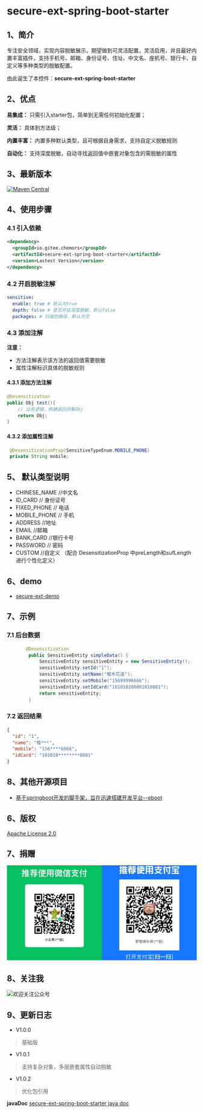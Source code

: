 # secure-ext-spring-boot-starter

## 1、简介
专注安全领域，实现内容脱敏展示，期望做到可灵活配置，灵活启用，并且最好内置丰富插件，支持手机号、邮箱、身份证号、住址、中文名、座机号、银行卡、自定义等多种类型的脱敏配置。

由此诞生了本控件：**secure-ext-spring-boot-starter**


## 2、优点

**易集成：** 只需引入starter包，简单到无需任何初始化配置；

**灵活：** 具体到方法级；

**内置丰富：** 内置多种默认类型，且可根据自身需求，支持自定义脱敏规则

**自动化：** 支持深度脱敏，自动寻找返回值中嵌套对象包含的需脱敏的属性

## 3、最新版本
[![Maven Central](https://img.shields.io/maven-metadata/v.svg?label=maven-central&metadataUrl=https%3A%2F%2Frepo1.maven.org%2Fmaven2%2Fio%2Fgitee%2Fchemors%2Fsecure-ext-spring-boot-starter%2Fmaven-metadata.xml)](https://search.maven.org/artifact/io.gitee.chemors/secure-ext-spring-boot-starter)
## 4、使用步骤
### 4.1 引入依赖
```xml
<dependency>
  <groupId>io.gitee.chemors</groupId>
  <artifactId>secure-ext-spring-boot-starter</artifactId>
  <version>Lastest Version</version>
</dependency>
```
### 4.2 开启脱敏注解
```yaml
sensitive:
  enable: true # 默认为true
  depth: false # 是否开启深度脱敏，默认false
  packages: # 扫描包路径，默认为空
```
### 4.3 添加注解
**注意：** 
* 方法注解表示该方法的返回值需要脱敏
* 属性注解标识具体的脱敏规则
#### 4.3.1 添加方法注解
```java
@Desensitization
public Obj test(){
    // 业务逻辑，构建返回对象Obj
    return Obj;
}
```
#### 4.3.2 添加属性注解
```java
 @DesensitizationProp(SensitiveTypeEnum.MOBILE_PHONE)
 private String mobile;
```

## 5、 默认类型说明
* CHINESE_NAME //中文名
* ID_CARD // 身份证号
* FIXED_PHONE // 电话
* MOBILE_PHONE // 手机
* ADDRESS //地址
* EMAIL  //邮箱
* BANK_CARD //银行卡号
* PASSWORD // 密码
* CUSTOM //自定义 （配合 DesensitizationProp 中preLength和sufLength 进行个性化定义）

## 6、demo
* [secure-ext-demo](https://gitee.com/chemors/secure-ext-demo)

## 7、示例

### 7.1 后台数据

```java
       @Desensitization
        public SensitiveEntity simpleData() {
            SensitiveEntity sensitiveEntity = new SensitiveEntity();
            sensitiveEntity.setId("1");
            sensitiveEntity.setName("樱木花道");
            sensitiveEntity.setMobile("15699996666");
            sensitiveEntity.setIdCard("101010200001010001");
            return sensitiveEntity;
        }
```
### 7.2 返回结果
```json
{
  "id": "1",
  "name": "樱***",
  "mobile": "156****6666",
  "idCard": "101010********0001"
}
```


## 8、其他开源项目

* [基于springboot开发的脚手架，旨在迅速搭建开发平台--eboot](https://gitee.com/QuanZhanZhiLu/eboot)
## 6、版权
[Apache License 2.0](https://www.apache.org/licenses/LICENSE-2.0)
## 7、捐赠
![输入图片说明](src/main/resources/%E5%BE%AE%E4%BF%A1%E5%9B%BE%E7%89%87_20220823111833.jpg)
## 8、关注我
![欢迎关注公众号](https://images.gitee.com/uploads/images/2018/0726/081557_aa7756c9_660787.jpeg "陌与尘埃")

## 9、更新日志
* V1.0.0 
> 基础版

* V1.0.1
> 支持复杂对象，多层嵌套属性自动脱敏

* V1.0.2
> 优化包引用

**javaDoc**
[secure-ext-spring-boot-starter java doc](https://apidoc.gitee.com/chemors/secure-ext-spring-boot-starter)

